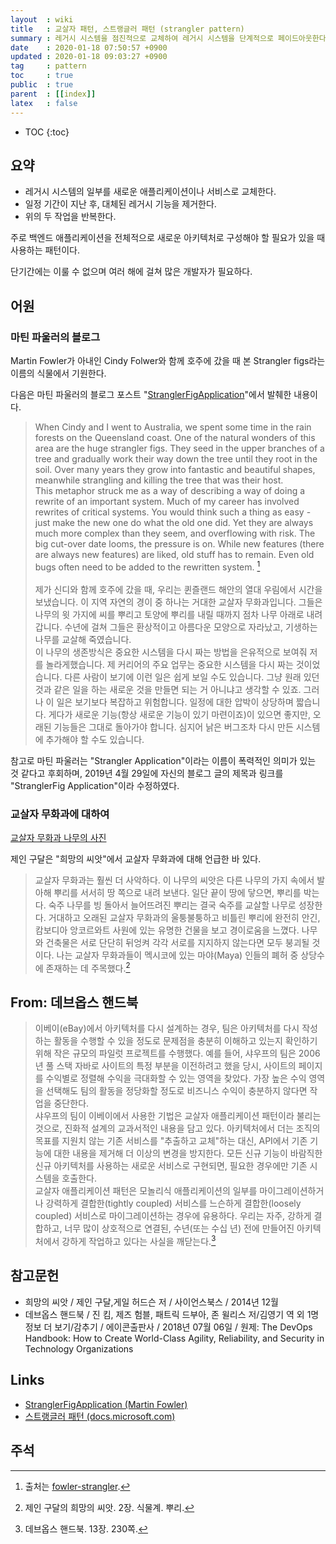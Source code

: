 ```yaml
---
layout  : wiki
title   : 교살자 패턴, 스트랭글러 패턴 (strangler pattern)
summary : 레거시 시스템을 점진적으로 교체하여 레거시 시스템을 단계적으로 페이드아웃한다
date    : 2020-01-18 07:50:57 +0900
updated : 2020-01-18 09:03:27 +0900
tag     : pattern
toc     : true
public  : true
parent  : [[index]]
latex   : false
---
```

* TOC
{:toc}

## 요약

* 레거시 시스템의 일부를 새로운 애플리케이션이나 서비스로 교체한다.
* 일정 기간이 지난 후, 대체된 레거시 기능을 제거한다.
* 위의 두 작업을 반복한다.

주로 백엔드 애플리케이션을 전체적으로 새로운 아키텍처로 구성해야 할 필요가 있을 때 사용하는 패턴이다.

단기간에는 이룰 수 없으며 여러 해에 걸쳐 많은 개발자가 필요하다.

## 어원

### 마틴 파울러의 블로그
Martin Fowler가 아내인 Cindy Folwer와 함께 호주에 갔을 때 본 Strangler figs라는 이름의 식물에서 기원한다.

다음은 마틴 파울러의 블로그 포스트 "[StranglerFigApplication][fowler-strangler]"에서 발췌한 내용이다.

> When Cindy and I went to Australia, we spent some time in the rain forests on the Queensland coast. One of the natural wonders of this area are the huge strangler figs. They seed in the upper branches of a tree and gradually work their way down the tree until they root in the soil. Over many years they grow into fantastic and beautiful shapes, meanwhile strangling and killing the tree that was their host.  
This metaphor struck me as a way of describing a way of doing a rewrite of an important system. Much of my career has involved rewrites of critical systems. You would think such a thing as easy - just make the new one do what the old one did. Yet they are always much more complex than they seem, and overflowing with risk. The big cut-over date looms, the pressure is on. While new features (there are always new features) are liked, old stuff has to remain. Even old bugs often need to be added to the rewritten system.
[^fowler-strangler]
<br/><br/>
제가 신디와 함께 호주에 갔을 때, 우리는 퀸즐랜드 해안의 열대 우림에서 시간을 보냈습니다. 이 지역 자연의 경이 중 하나는 거대한 교살자 무화과입니다. 그들은 나무의 윗 가지에 씨를 뿌리고 토양에 뿌리를 내릴 때까지 점차 나무 아래로 내려갑니다. 수년에 걸쳐 그들은 환상적이고 아름다운 모양으로 자라났고, 기생하는 나무를 교살해 죽였습니다.  
이 나무의 생존방식은 중요한 시스템을 다시 짜는 방법을 은유적으로 보여줘 저를 놀라게했습니다. 제 커리어의 주요 업무는 중요한 시스템을 다시 짜는 것이었습니다. 다른 사람이 보기에 이런 일은 쉽게 보일 수도 있습니다. 그냥 원래 있던 것과 같은 일을 하는 새로운 것을 만들면 되는 거 아니냐고 생각할 수 있죠. 그러나 이 일은 보기보다 복잡하고 위험합니다. 일정에 대한 압박이 상당하며 짧습니다. 게다가 새로운 기능(항상 새로운 기능이 있기 마련이죠)이 있으면 좋지만, 오래된 기능들은 그대로 돌아가야 합니다. 심지어 낡은 버그조차 다시 만든 시스템에 추가해야 할 수도 있습니다.

참고로 마틴 파울러는 "Strangler Application"이라는 이름이 폭력적인 의미가 있는 것 같다고 후회하며, 2019년 4월 29일에 자신의 블로그 글의 제목과 링크를 "StranglerFig Application"이라 수정하였다.

### 교살자 무화과에 대하여

[교살자 무화과 나무의 사진]( https://www.google.com/search?q=strangler+fig&tbm=isch )

제인 구달은 "희망의 씨앗"에서 교살자 무화과에 대해 언급한 바 있다.

> 교살자 무화과는 훨씬 더 사악하다. 이 나무의 씨앗은 다른 나무의 가지 속에서 발아해 뿌리를 서서히 땅 쪽으로 내려 보낸다. 일단 끝이 땅에 닿으면, 뿌리를 박는다. 숙주 나무를 빙 돌아서 늘어뜨려진 뿌리는 결국 숙주를 교살할 나무로 성장한다. 거대하고 오래된 교살자 무화과의 울퉁불퉁하고 비틀린 뿌리에 완전히 안긴, 캄보디아 앙코르와트 사원에 있는 유명한 건물을 보고 경이로움을 느꼈다. 나무와 건축물은 서로 단단히 뒤엉켜 각각 서로를 지지하지 않는다면 모두 붕괴될 것이다. 나는 교살자 무화과들이 멕시코에 있는 마야(Maya) 인들의 폐허 중 상당수에 존재하는 데 주목했다.[^goodall]

## From: 데브옵스 핸드북

> 이베이(eBay)에서 아키텍처를 다시 설계하는 경우, 팀은 아키텍처를 다시 작성하는 활동을 수행할 수 있을 정도로 문제점을 충분히 이해하고 있는지 확인하기 위해 작은 규모의 파일럿 프로젝트를 수행했다. 예를 들어, 샤우프의 팀은 2006년 풀 스택 자바로 사이트의 특정 부분을 이전하려고 했을 당시, 사이트의 페이지를 수익별로 정렬해 수익을 극대화할 수 있는 영역을 찾았다. 가장 높은 수익 영역을 선택해도 팀의 활동을 정당화할 정도로 비즈니스 수익이 충분하지 않다면 작업을 중단한다.  
샤우프의 팀이 이베이에서 사용한 기법은 교살자 애플리케이션 패턴이라 불리는 것으로, 진화적 설계의 교과서적인 내용을 담고 있다. 아키텍처에서 더는 조직의 목표를 지원치 않는 기존 서비스를 "추출하고 교체"하는 대신, API에서 기존 기능에 대한 내용을 제거해 더 이상의 변경을 방지한다. 모든 신규 기능이 바람직한 신규 아키텍처를 사용하는 새로운 서비스로 구현되면, 필요한 경우에만 기존 시스템을 호출한다.  
교살자 애플리케이션 패턴은 모놀리식 애플리케이션의 일부를 마이그레이션하거나 강력하게 결합한(tightly coupled) 서비스를 느슨하게 결합한(loosely coupled) 서비스로 마이그레이션하는 경우에 유용하다. 우리는 자주, 강하게 결합하고, 너무 많이 상호적으로 연결된, 수년(또는 수십 년) 전에 만들어진 아키텍처에서 강하게 작업하고 있다는 사실을 깨닫는다.[^devops-handbook-230]

## 참고문헌

* 희망의 씨앗 / 제인 구달,게일 허드슨 저 / 사이언스북스 / 2014년 12월
* 데브옵스 핸드북 / 진 킴, 제즈 험블, 패트릭 드부아, 존 윌리스 저/김영기 역 외 1명 정보 더 보기/감추기 / 에이콘출판사 / 2018년 07월 06일 / 원제: The DevOps Handbook: How to Create World-Class Agility, Reliability, and Security in Technology Organizations

## Links

* [StranglerFigApplication (Martin Fowler)][fowler-strangler]
* [스트랭글러 패턴 (docs.microsoft.com)][ms-strangler]

## 주석

[^fowler-strangler]: 출처는 [fowler-strangler][fowler-strangler].
[^goodall]: 제인 구달의 희망의 씨앗. 2장. 식물계. 뿌리.
[^devops-handbook-230]: 데브옵스 핸드북. 13장. 230쪽.

[fowler-strangler]: https://martinfowler.com/bliki/StranglerFigApplication.html
[ms-strangler]: https://docs.microsoft.com/ko-kr/azure/architecture/patterns/strangler
